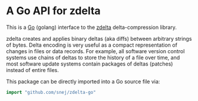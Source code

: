 # A Go API for zdelta
This is a [Go](http://golang.org) (golang) interface to the [zdelta](http://cis.poly.edu/zdelta/) delta-compression library.

zdelta creates and applies binary deltas (aka diffs) between arbitrary strings of bytes. 
Delta encoding is very useful as a compact representation of changes in files or data records. 
For example, all software version control systems use chains of deltas to store the history of a file over time, 
and most software update systems contain packages of deltas (patches) instead of entire files.

This package can be directly imported into a Go source file via:
```go
import "github.com/snej/zdelta-go"
```
